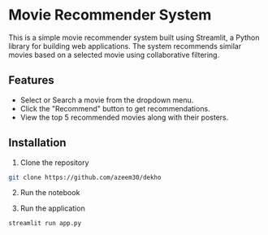 # Movie Recommender System

This is a simple movie recommender system built using Streamlit, a Python library for building web applications. The system recommends similar movies based on a selected movie using collaborative filtering.

## Features

- Select or Search a movie from the dropdown menu.
- Click the "Recommend" button to get recommendations.
- View the top 5 recommended movies along with their posters.

## Installation

1. Clone the repository

```bash
git clone https://github.com/azeem30/dekho
```
2. Run the notebook

3. Run the application

```bash
streamlit run app.py
```
